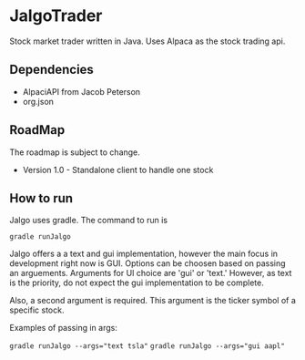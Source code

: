 # JalgoTrader
Stock market trader written in Java. Uses Alpaca as the stock trading api.


## Dependencies
* AlpaciAPI from Jacob Peterson
* org.json

## RoadMap

The roadmap is subject to change.

* Version 1.0 - Standalone client to handle one stock

## How to run

Jalgo uses gradle. The command to run is

`gradle runJalgo`

Jalgo offers a a text and gui implementation, however the main focus in development right now is GUI. Options can be choosen based on passing an arguements. Arguments for UI choice are 'gui' or 'text.' However, as text is the priority, do not expect the gui implementation to be complete. 

Also, a second argument is required. This argument is the ticker symbol of a specific stock.

Examples of passing in args:

`gradle runJalgo --args="text tsla"`
`gradle runJalgo --args="gui aapl"`
